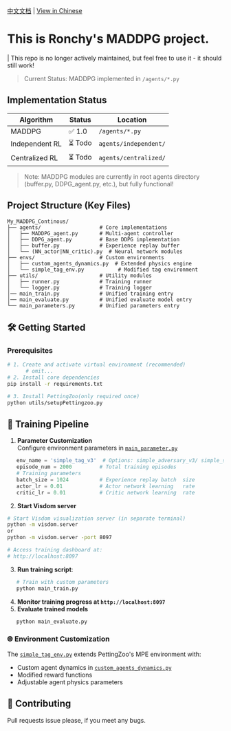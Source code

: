 [中文文档](README_zh.md) | [View in Chinese](README_zh.md)

# This is Ronchy's MADDPG project.
| This repo is no longer actively maintained, but feel free to use it - it should still work!

> Current Status: MADDPG implemented in `/agents/*.py`

## Implementation Status
| Algorithm       | Status  | Location          |
|-----------------|---------|-------------------|
| MADDPG          | ✅ 1.0 | `/agents/*.py`    |
| Independent RL  | ⏳ Todo | `agents/independent/` |
| Centralized RL  | ⏳ Todo | `agents/centralized/` |

> Note: MADDPG modules are currently in root agents directory (buffer.py, DDPG_agent.py, etc.), but fully functional!

## Project Structure (Key Files)
```tree
My_MADDPG_Continous/
├── agents/                   # Core implementations
│   ├── MADDPG_agent.py       # Multi-agent controller
│   ├── DDPG_agent.py         # Base DDPG implementation
│   ├── buffer.py             # Experience replay buffer
│   └── (NN_actor|NN_critic).py  # Neural network modules
├── envs/                     # Custom environments
│   ├── custom_agents_dynamics.py  # Extended physics engine
│   └── simple_tag_env.py           # Modified tag environment
├── utils/                    # Utility modules
│   ├── runner.py             # Training runner
│   └── logger.py             # Training logger
│── main_train.py             # Unified training entry
│── main_evaluate.py          # Unified evaluate model entry
└── main_parameters.py        # Unified parameters entry
```

## 🛠️ Getting Started
### Prerequisites
```bash
# 1. Create and activate virtual environment (recommended)
      # omit...
# 2. Install core dependencies
pip install -r requirements.txt

# 3. Install PettingZoo(only required once)
python utils/setupPettingzoo.py
```


## 🔄 Training Pipeline
1. **Parameter Customization**  
Configure environment parameters in [`main_parameter.py`](main_parameters.py)
```python
   env_name = 'simple_tag_v3'  # Options: simple_adversary_v3/ simple_spread_v3
   episode_num = 2000         # Total training episodes
   # Training parameters
   batch_size = 1024          # Experience replay batch  size
   actor_lr = 0.01            # Actor network learning   rate
   critic_lr = 0.01           # Critic network learning  rate
```
2. **Start Visdom server**
```bash
# Start Visdom visualization server (in separate terminal)
python -m visdom.server
or
python -m visdom.server -port 8097

# Access training dashboard at:
# http://localhost:8097
```
3. **Run training script**:
```bash
   # Train with custom parameters
   python main_train.py
```
4. **Monitor training progress at `http://localhost:8097`**
5. **Evaluate trained models**
```bash
   python main_evaluate.py
```

### 🌐 Environment Customization
The [`simple_tag_env.py`](envs/simple_tag_env.py)  extends PettingZoo's MPE environment with:
- Custom agent dynamics in [`custom_agents_dynamics.py`](envs/custom_agents_dynamics.py)
- Modified reward functions
- Adjustable agent physics parameters

## 🤝 Contributing
Pull requests issue please, if you meet any bugs.
